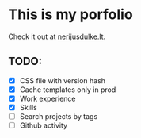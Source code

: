 # This is my porfolio

Check it out at [nerijusdulke.lt](https://nerijusdulke.lt).

## TODO:
- [X] CSS file with version hash
- [X] Cache templates only in prod
- [X] Work experience
- [X] Skills
- [ ] Search projects by tags
- [ ] Github activity